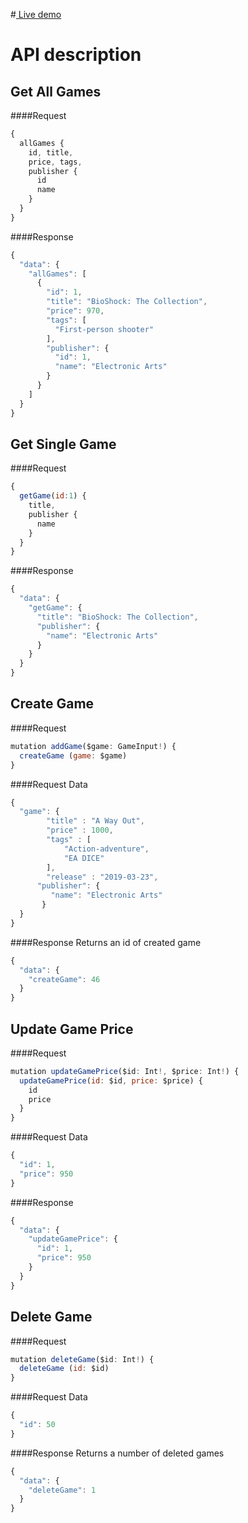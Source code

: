 #[ Live demo](http://78.47.69.128:3000 " Live demo")

# API description

## Get All Games
####Request
```javascript
{
  allGames {
    id, title,
    price, tags,
    publisher {
      id
      name
    }
  }
}
```
####Response
```javascript
{
  "data": {
    "allGames": [
      {
        "id": 1,
        "title": "BioShock: The Collection",
        "price": 970,
        "tags": [
          "First-person shooter"
        ],
        "publisher": {
          "id": 1,
          "name": "Electronic Arts"
        }
      }
    ]
  }
}
```

## Get Single Game
####Request
```javascript
{
  getGame(id:1) {
    title,
    publisher {
      name
    }
  }
}
```
####Response
```javascript
{
  "data": {
    "getGame": {
      "title": "BioShock: The Collection",
      "publisher": {
        "name": "Electronic Arts"
      }
    }
  }
}
```

## Create Game
####Request
```javascript
mutation addGame($game: GameInput!) {
  createGame (game: $game)
}
```
####Request Data
```javascript
{
  "game": {
        "title" : "A Way Out",
        "price" : 1000,
        "tags" : [
            "Action-adventure",
            "EA DICE"
        ],
        "release" : "2019-03-23",
      "publisher": {
         "name": "Electronic Arts"
       }
  }
}
```
####Response
Returns an id of created game
```javascript
{
  "data": {
    "createGame": 46
  }
}
```

## Update Game Price
####Request
```javascript
mutation updateGamePrice($id: Int!, $price: Int!) {
  updateGamePrice(id: $id, price: $price) {
    id
    price
  }
}
```
####Request Data
```javascript
{
  "id": 1,
  "price": 950
}
```

####Response
```javascript
{
  "data": {
    "updateGamePrice": {
      "id": 1,
      "price": 950
    }
  }
}
```

## Delete Game
####Request
```javascript
mutation deleteGame($id: Int!) {
  deleteGame (id: $id)
}
```
####Request Data
```javascript
{
  "id": 50
}
```
####Response
Returns a number of deleted games
```javascript
{
  "data": {
    "deleteGame": 1
  }
}
```